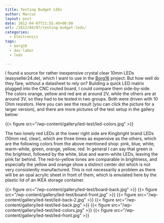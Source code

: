 ```yaml
---
title: Testing Budget LEDs
author: Marcus
layout: post
date: 2012-04-07T21:55:49+00:00
url: /2012/04/07/testing-budget-leds/
categories:
  - Electronics
tags:
  - borg16
  - das-labor
  - leds

---
```

I found a source for rather inexpensive crystal clear 10mm LEDs (easyseller24.de), which I want to use in the [Borg16][1] project. But how well do they fare, without a datasheet to rely on? Building a quick LED matrix plugged into the CNC routed board, I could compare them side-by-side. The colors orange, yellow and red are at around 2V, while the others are at around 3V, so they had to be tested in two groups. Both were driven with 10 Ohm resistors. Here you can see the result (you can click the picture for a larger version), and there are more pictures of the test setup in the gallery below:

{{< figure src="/wp-content/gallery/led-test/led-colors.jpg" >}}

The two lonely red LEDs at the lower right side are Kingbright brand LEDs (10mm red, clear), which are three times as expensive as the others, which are the following colors from the above mentioned shop: pink, blue, white, warm-white, green, orange, yellow, red. In general I can say that green is the brightest, followed by the white, blue and warm-white LEDs, leaving the pink far behind. The red-to-yellow tones are comparable in brightness, and especially the yellow and orange show a distinct center dot which is not very consistently manufactured. This is not necessarily a problem as there will be an opal acrylic sheet in front of them, which is emulated here by the plastic lid of an IKEA storage container.

{{< figure src="/wp-content/gallery/led-test/board-back.jpg" >}}
{{< figure src="/wp-content/gallery/led-test/board-front.jpg" >}}
{{< figure src="/wp-content/gallery/led-test/led-back-2.jpg" >}}
{{< figure src="/wp-content/gallery/led-test/led-back.jpg" >}}
{{< figure src="/wp-content/gallery/led-test/led-colors.jpg" >}}
{{< figure src="/wp-content/gallery/led-test/led-front.jpg" >}}

 [1]: http://das-labor.org/wiki/Borg16